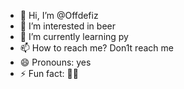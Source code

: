 - 👋 Hi, I’m @Offdefiz
- 👀 I’m interested in beer
- 🌱 I’m currently learning py
- 📫 How to reach me? Don1t reach me
- 😄 Pronouns: yes
- ⚡ Fun fact: 🍄‍🟫
